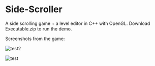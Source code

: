 # Side-Scroller

A side scrolling game + a level editor in C++ with OpenGL. Download Executable.zip to run the demo.

Screenshots from the game:

![test2](http://i.imgur.com/EEbZ9Hu.png)

![test](http://i.imgur.com/sdUSD0E.png)
